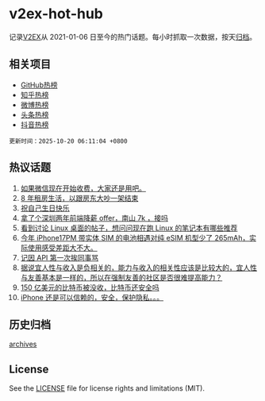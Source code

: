 # v2ex-hot-hub

 记录[V2EX](https://www.v2ex.com/)从 2021-01-06 日至今的热门话题。每小时抓取一次数据，按天[归档](archives)。
 
 ## 相关项目

- [GitHub热榜](https://github.com/lonnyzhang423/github-hot-hub)
- [知乎热榜](https://github.com/lonnyzhang423/zhihu-hot-hub)
- [微博热榜](https://github.com/lonnyzhang423/weibo-hot-hub)
- [头条热榜](https://github.com/lonnyzhang423/toutiao-hot-hub)
- [抖音热榜](https://github.com/lonnyzhang423/douyin-hot-hub)


 `更新时间：2025-10-20 06:11:04 +0800`

## 热议话题

1. [如果微信现在开始收费，大家还是用吧。](https://www.v2ex.com/t/1166724)
1. [8 年租房生活，以跟房东大吵一架结束](https://www.v2ex.com/t/1166739)
1. [祝自己生日快乐](https://www.v2ex.com/t/1166702)
1. [拿了个深圳两年前端降薪 offer，南山 7k ，接吗](https://www.v2ex.com/t/1166704)
1. [看到讨论 Linux 桌面的帖子，想问问现在跑 Linux 的笔记本有哪些推荐](https://www.v2ex.com/t/1166736)
1. [今年 iPhone17PM 带实体 SIM 的电池相遇对纯 eSIM 机型少了 265mAh，实际使用感受差距大不大。](https://www.v2ex.com/t/1166721)
1. [记因 API 第一次挨同事骂](https://www.v2ex.com/t/1166753)
1. [据说宜人性与收入是负相关的，能力与收入的相关性应该是比较大的，宜人性与友善基本是一样的，所以在强制友善的社区是否很难提高能力？](https://www.v2ex.com/t/1166707)
1. [150 亿美元的比特币被没收，比特币还安全吗](https://www.v2ex.com/t/1166772)
1. [iPhone 还是可以信赖的，安全，保护隐私。。。](https://www.v2ex.com/t/1166802)

## 历史归档

[archives](archives)

## License

See the [LICENSE](LICENSE) file for license rights and limitations (MIT).
